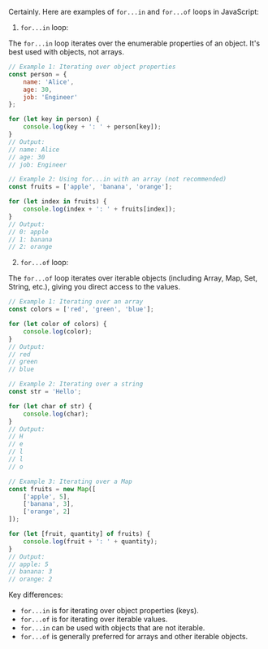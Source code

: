Certainly. Here are examples of `for...in` and `for...of` loops in JavaScript:

1. `for...in` loop:

The `for...in` loop iterates over the enumerable properties of an object. It's best used with objects, not arrays.

```javascript
// Example 1: Iterating over object properties
const person = {
    name: 'Alice',
    age: 30,
    job: 'Engineer'
};

for (let key in person) {
    console.log(key + ': ' + person[key]);
}
// Output:
// name: Alice
// age: 30
// job: Engineer

// Example 2: Using for...in with an array (not recommended)
const fruits = ['apple', 'banana', 'orange'];

for (let index in fruits) {
    console.log(index + ': ' + fruits[index]);
}
// Output:
// 0: apple
// 1: banana
// 2: orange
```

2. `for...of` loop:

The `for...of` loop iterates over iterable objects (including Array, Map, Set, String, etc.), giving you direct access to the values.

```javascript
// Example 1: Iterating over an array
const colors = ['red', 'green', 'blue'];

for (let color of colors) {
    console.log(color);
}
// Output:
// red
// green
// blue

// Example 2: Iterating over a string
const str = 'Hello';

for (let char of str) {
    console.log(char);
}
// Output:
// H
// e
// l
// l
// o

// Example 3: Iterating over a Map
const fruits = new Map([
    ['apple', 5],
    ['banana', 3],
    ['orange', 2]
]);

for (let [fruit, quantity] of fruits) {
    console.log(fruit + ': ' + quantity);
}
// Output:
// apple: 5
// banana: 3
// orange: 2
```

Key differences:
- `for...in` is for iterating over object properties (keys).
- `for...of` is for iterating over iterable values.
- `for...in` can be used with objects that are not iterable.
- `for...of` is generally preferred for arrays and other iterable objects.
